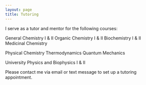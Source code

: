 ```yaml
---
layout: page
title: Tutoring
---
```


I serve as a tutor and mentor for the following courses:

General Chemistry I & II
Organic Chemistry I & II
Biochemistry I & II
Medicinal Chemistry

Physical Chemistry
Thermodynamics
Quantum Mechanics

University Physics and Biophysics I & II

Please contact me via email or text message to set up a tutoring appointment.
